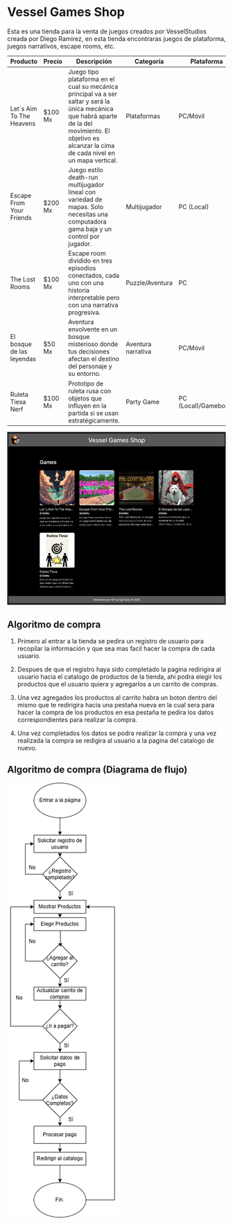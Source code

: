 # Vessel Games Shop

Esta es una tienda para la venta de juegos creados por VesselStudios creada por Diego Ramirez, en esta tienda encontraras juegos de plataforma, juegos narrativos, escape rooms, etc.

| Producto                  | Precio   | Descripción                                                                                                                                                                                                 | Categoría          | Plataforma       |
|---------------------------|----------|-------------------------------------------------------------------------------------------------------------------------------------------------------------------------------------------------------------|--------------------|------------------|
| Let´s Aim To The Heavens  | $100 Mx  | Juego tipo plataforma en el cual su mecánica principal va a ser saltar y será la única mecánica que habrá aparte de la del movimiento. El objetivo es alcanzar la cima de cada nivel en un mapa vertical.   | Plataformas        | PC/Móvil               |
| Escape From Your Friends  | $200 Mx  | Juego estilo death-run multijugador lineal con variedad de mapas. Solo necesitas una computadora gama baja y un control por jugador.                                                                        | Multijugador       | PC (Local)       |
| The Lost Rooms            | $100 Mx  | Escape room dividido en tres episodios conectados, cada uno con una historia interpretable pero con una narrativa progresiva.                                                                               | Puzzle/Aventura    | PC               |
| El bosque de las leyendas | $50 Mx   | Aventura envolvente en un bosque misterioso donde tus decisiones afectan el destino del personaje y su entorno.                                                                                            | Aventura narrativa | PC/Móvil         |
| Ruleta Tiesa Nerf         | $100 Mx  | Prototipo de ruleta rusa con objetos que influyen en la partida si se usan estratégicamente.                                                                                                               | Party Game         | PC (Local)/Gameboard       |

![UI Tienda Práctica 10](./assets/UI%20Tienda.png)

## Algoritmo de compra

1. Primero al entrar a la tienda se pedira un registro de usuario para recopilar la información y que sea mas facil hacer la compra de cada usuario.

2. Despues de que el registro haya sido completado la pagina redirigira al usuario hacia el catalogo de productos de la tienda, ahi podra elegir los productos que el usuario quiera y agregarlos a un carrito de compras.

3. Una vez agregados los productos al carrito habra un boton dentro del mismo que te redirigira hacia una pestaña nueva en la cual sera para hacer la compra de los productos en esa pestaña te pedira los datos correspondientes para realizar la compra.

4. Una vez completados los datos se podra realizar la compra y una vez realizada la compra se redigira al usuario a la pagina del catalogo de nuevo.

## Algoritmo de compra (Diagrama de flujo)

![Diagrama de flujo Proceso de Compra](./assets/Proceso%20de%20compra.drawio.png)

